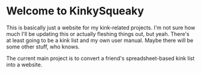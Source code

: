 # Welcome to KinkySqueaky

This is basically just a website for my kink-related projects. I'm not sure how much I'll be updating this or actually fleshing things out, but yeah. There's at least going to be a kink list and my own user manual. Maybe there will be some other stuff, who knows.

The current main project is to convert a friend's spreadsheet-based kink list into a website.
